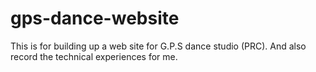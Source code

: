 # gps-dance-website
This is for building up a web site for G.P.S dance studio (PRC). And also record the technical experiences for me.
